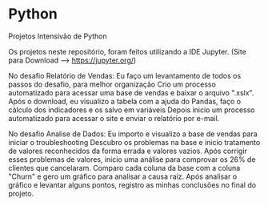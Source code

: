 # Python
Projetos Intensivão de Python

Os projetos neste repositório, foram feitos utilizando a IDE Jupyter.
(Site para Download --> https://jupyter.org/)

No desafio Relatório de Vendas:
  Eu faço um levantamento de todos os passos do desafio, para melhor organização
  Crio um processo automatizado para acessar uma base de vendas e baixar o arquivo ".xslx". 
  Após o download, eu visualizo a tabela com a ajuda do Pandas, faço o cálculo dos indicadores e os salvo em variáveis
  Depois inicio um processo automatizado para acessar o site e enviar o relatório por e-mail.
  
No desafio Analise de Dados:
  Eu importo e visualizo a base de vendas para iniciar o troubleshooting
  Descubro os problemas na base e inicio tratamento de valores reconhecidos da forma errada e valores vazios.
  Após corrigir esses problemas de valores, inicio uma análise para comprovar os 26% de clientes que cancelaram.
  Comparo cada coluna da base com a coluna "Churn" e gero um gráfico para analisar a causa raíz.
  Após analisar o gráfico e levantar alguns pontos, registro as minhas conclusões no final do projeto.
  
